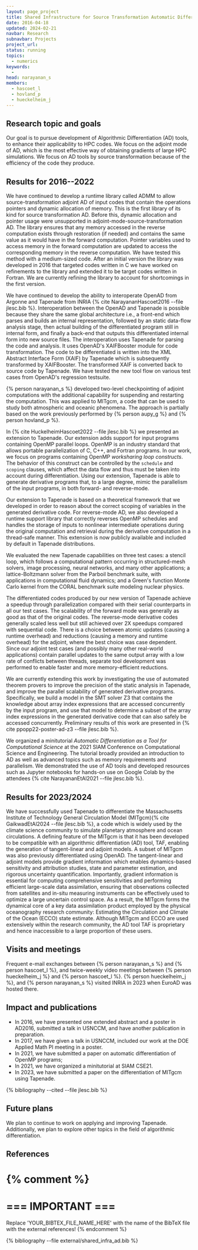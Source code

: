 ```yaml
---
layout: page_project
title: Shared Infrastructure for Source Transformation Automatic Differentiation
date: 2016-04-18
updated: 2024-02-21
navbar: Research
subnavbar: Projects
project_url:
status: running
topics: 
  - numerics
keywords:
  - 
head: narayanan_s
members: 
  - hascoet_l
  - hovland_p
  - hueckelheim_j
---
```


## Research topic and goals
Our goal is to pursue development of Algorithmic Differentiation (AD) tools, to enhance their applicability to HPC codes. We focus on the adjoint mode of AD, which is the most effective way of obtaining gradients of large HPC simulations. We focus on AD tools by source transformation because of the efficiency of the code they produce.

## Results for 2016--2022

We have continued to develop a runtime library called ADMM to allow source-transformation adjoint AD of input codes that contain the operations pointers and dynamic allocation of memory. This is the first library of its kind for source transformation AD. Before this, dynamic allocation and pointer usage were unsupported in adjoint-mode-source-transformation AD.  The library ensures that any memory accessed in the reverse computation exists through restoration (if needed) and contains the same value as it would have in the forward computation. Pointer variables used to access memory in the forward computation are updated to access the corresponding memory in the reverse computation. We have tested this method with a medium-sized code. After an initial version the library was developed in 2016 that targeted codes written in C we have worked on refinements to the library and extended it to be target codes written in Fortran. We are currently refining the library to account for shortcomings in the first version.  

We have continued to develop the ability to interoperate OpenAD from Argonne and Tapenade from INRIA {% cite NarayananHascoet2016 --file jlesc.bib %}. Interoperation between the OpenAD and Tapenade is possible because they share the same global architecture i.e., a front-end which parses and builds an internal representation, followed by an static data-flow analysis stage, then actual building of the differentiated program still in internal form, and finally a back-end that outputs this differentiated internal form into new source files. The interoperation uses Tapenade for parsing the code and analysis. It uses OpenAD's XAIFBooster module for code transformation. The code to be differentiated is written into the XML Abstract Interface Form (XAIF) by Tapenade which is subsequently transformed by XAIFBooster. The transformed XAIF is converted back to source code by Tapenade. We have tested the new tool flow on various test cases from OpenAD's regression testsuite.

{% person narayanan_s %} developed two-level checkpointing of adjoint computations with the additional capability for suspending and restarting the computation. This was applied to MITgcm, a code that can be used to study both atmospheric and oceanic phenomena. The approach is partially based on the work previously performed by {% person aupy_g %} and {% person hovland_p %}.

In {% cite HuckelheimHascoet2022 --file jlesc.bib %} we presented an extension to Tapenade. Our extension adds support for input programs containing OpenMP parallel loops. OpenMP is an industry standard that allows portable parallelization of C, C++, and Fortran programs. In our work, we focus on programs containing OpenMP *worksharing loop constructs*. The behavior of this construct can be controlled by the `schedule` and `scoping` clauses, which affect the data flow and thus must be taken into account during differentiation. Using our extension, Tapenade is able to generate derivative programs that, to a large degree, mimic the parallelism of the input programs, in both forward- and reverse-mode.

Our extension to Tapenade is based on a theoretical framework that we developed in order to reason about the correct scoping of variables in the generated derivative code. For reverse-mode AD, we also developed a runtime support library that correctly reverses OpenMP schedules and handles the storage of inputs to nonlinear intermediate operations during the original computation and retrieval during the derivative computation in a thread-safe manner. This extension is now  publicly available and included by default in Tapenade distributions.

We evaluated the new Tapenade capabilities on three test cases: a stencil loop, which follows a computational pattern occurring in structured-mesh solvers, image processing, neural networks, and many other applications; a lattice-Boltzmann solver from the Parboil benchmark suite, with applications in computational fluid dynamics; and a Green's function Monte Carlo kernel from the CORAL benchmark suite modeling nuclear physics.

The differentiated codes produced by our new version of Tapenade achieve a speedup through parallelization compared with their serial counterparts in all our test cases. The scalability of the forward mode was generally as good as that of the original codes. The reverse-mode derivative codes generally scaled less well but still achieved over 2X speedups compared with sequential code. There is a choice between atomic updates (causing a runtime overhead) and reductions (causing a memory and runtime overhead) for the adjoint, where the best choice was case dependent. Since our adjoint test cases (and possibly many other real-world applications) contain parallel updates to the same output array with a low rate of conflicts between threads, separate tool development was performed to enable faster and more memory-efficient reductions.

We are currently extending this work by investigating the use of automated theorem provers to improve the precision of the static analysis in Tapenade, and improve the parallel scalability of generated derivative programs. Specifically, we build a model in the SMT solver Z3 that contains the knowledge about array index expressions that are accessed concurrently by the input program, and use that model to determine a subset of the array index expressions in the generated derivative code that can also safely be accessed concurrently. Preliminary results of this work are presented in {% cite ppopp22-poster-ad-z3 --file jlesc.bib %}.

We organized a minitutorial *Automatic Differentiation as a Tool for Computational Science* at the 2021 SIAM Conference on Computational Science and Engineering. The tutorial broadly provided an introduction to AD as well as advanced topics such as memory requirements and parallelism. We demonstrated the use of AD tools and developed resources such as Jupyter notebooks for hands-on use on Google Colab by the attendees {% cite NarayananEtAl2021 --file jlesc.bib %}.

## Results for 2023/2024
We have successfully used Tapenade to differentiate the Massachusetts Institute of Technology General Circulation Model (MITgcm){% cite GaikwadEtAl2024 --file jlesc.bib %}, a code which is widely used by the climate science community to simulate planetary atmosphere and ocean circulations. A defining feature of the MITgcm is that it has been developed to be compatible with an algorithmic differentiation (AD) tool, TAF, enabling the generation of tangent-linear and adjoint models.  A subset of MITgcm was also previously differentiated using OpenAD. The tangent-linear and adjoint models provide gradient information which enables dynamics-based sensitivity and attribution studies, state and parameter estimation, and rigorous uncertainty quantification. Importantly, gradient information is essential for computing comprehensive sensitivities and performing efficient large-scale data assimilation, ensuring that observations collected from satellites and in-situ measuring instruments can be effectively used to optimize a large uncertain control space. As a result, the MITgcm forms the dynamical core of a key data assimilation product employed by the physical oceanography research community: Estimating the Circulation and Climate of the Ocean (ECCO) state estimate. Although MITgcm and ECCO are used extensively within the research community, the AD tool TAF is proprietary and hence inaccessible to a large proportion of these users.

## Visits and meetings
Frequent e-mail exchanges between {% person narayanan_s %} and {% person hascoet_l %}, and twice-weekly video meetings between {% person hueckelheim_j %} and {% person hascoet_l %}. {% person hueckelheim_j %}, and {% person narayanan_s %} visited INRIA in 2023 when EuroAD was hosted there. 

## Impact and publications

* In 2016, we have presented one extended abstract and a poster in AD2016, submitted a talk in USNCCM, and have another publication in preparation.
* In 2017, we have given a talk in USNCCM, included our work at the DOE Applied Math PI meeting in a poster.
* In 2021, we have submitted a paper on automatic differentiation of OpenMP programs; 
* In 2021, we have organized a minitutorial at SIAM CSE21.
* In 2023, we have submitted a paper on the differentiation of MITgcm using Tapenade.

<!--
{% comment %}
=============================
== CITING OWN PUBLICATIONS ==
=============================

You can list your own publications below in case you did not cite them in the text
(which you should do, though).
Use the Liquid citing syntax as explained in the wiki:
https://github.com/JLESC/jlesc.github.io/wiki/Markup-Language#cite-and-list-publications
Remember to use the `--file jlesc.bib` with the `cite` tag.

=====================================
== START HERE WITH YOUR ADDITIONAL REFERENCES ==
{% endcomment %}



{% comment %}
== NO MORE BELOW THIS ==
========================
{% endcomment %}
-->

{% bibliography --cited --file jlesc.bib %}


## Future plans
We plan to continue to work on applying and improving Tapenade. Additionally, we plan to explore other
topics in the field of algorithmic differentiation.

## References

{% comment %}
=================
=== IMPORTANT ===
=================

Replace 'YOUR_BIBTEX_FILE_NAME_HERE' with the name of the BibTeX file with the external references!
{% endcomment %}

{% bibliography --file external/shared_infra_ad.bib %}
